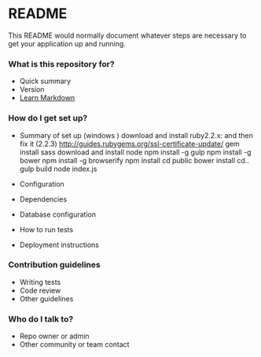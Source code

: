 # README #

This README would normally document whatever steps are necessary to get your application up and running.

### What is this repository for? ###

* Quick summary
* Version
* [Learn Markdown](https://bitbucket.org/tutorials/markdowndemo)

### How do I get set up? ###

* Summary of set up
(windows ) download and install ruby2.2.x: and then fix it (2.2.3) http://guides.rubygems.org/ssl-certificate-update/
gem install sass
download and install node
npm install -g gulp
npm install -g bower
npm install -g browserify
npm install
cd public
bower install
cd..
gulp build
node index.js

* Configuration

* Dependencies
* Database configuration
* How to run tests
* Deployment instructions

### Contribution guidelines ###

* Writing tests
* Code review
* Other guidelines

### Who do I talk to? ###

* Repo owner or admin
* Other community or team contact